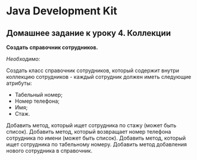 # Java Development Kit

## Домашнее задание к уроку 4. Коллекции

**Создать справочник сотрудников.**

*Необходимо:* 

Создать класс справочник сотрудников, который содержит внутри коллекцию сотрудников - каждый сотрудник должен иметь
следующие атрибуты:
- Табельный номер;
- Номер телефона;
- Имя;
- Стаж.

Добавить метод, который ищет сотрудника по стажу (может быть список).
Добавить метод, который возвращает номер телефона сотрудника по имени (может быть список).
Добавить метод, который ищет сотрудника по табельному номеру.
Добавить метод добавления нового сотрудника в справочник.
